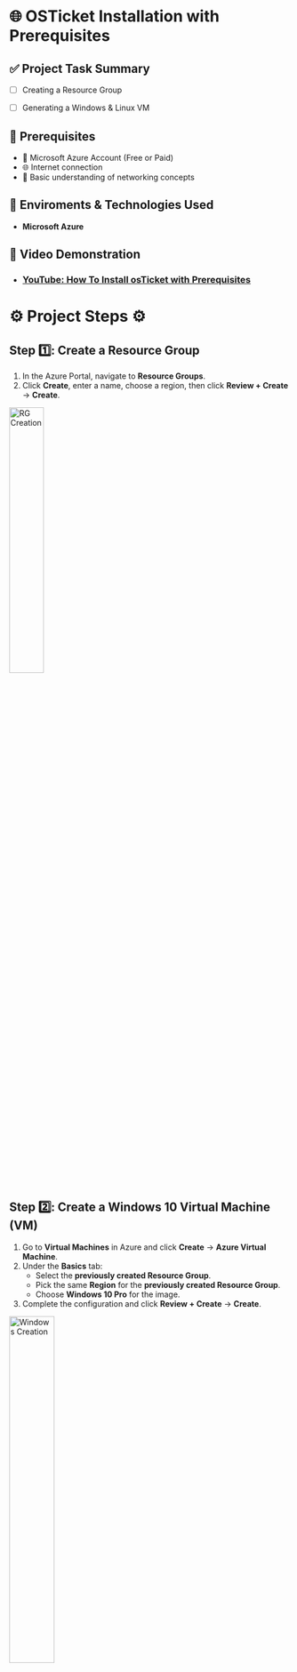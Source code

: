 <h1> 🌐 OSTicket Installation with Prerequisites </h1>

## ✅ Project Task Summary

- [ ] Creating a Resource Group 
- [ ] Generating a Windows & Linux VM


## 📌 Prerequisites
- 🔐 Microsoft Azure Account (Free or Paid)
- 🌐 Internet connection
- 🧠 Basic understanding of networking concepts
  
## 🔗 Enviroments & Technologies Used 
-  **Microsoft Azure**

## 🎥 Video Demonstration

- ### [YouTube: How To Install osTicket with Prerequisites](https://www.youtube.com)

<h1> ⚙️ Project Steps ⚙️ </h1>


## Step 1️⃣: Create a Resource Group  
1. In the Azure Portal, navigate to **Resource Groups**.  
2. Click **Create**, enter a name, choose a region, then click **Review + Create** → **Create**.

<p>
<img src="https://imgur.com/DXPxCjA.png" height="35%" width="35%" alt="RG Creation">
</p>

<br>

## Step 2️⃣: Create a Windows 10 Virtual Machine (VM)  
1. Go to **Virtual Machines** in Azure and click **Create** → **Azure Virtual Machine**.  
2. Under the **Basics** tab:  
   - Select the **previously created Resource Group**.
   - Pick the same **Region** for the **previously created Resource Group**.
   - Choose **Windows 10 Pro** for the image.  
3. Complete the configuration and click **Review + Create** → **Create**.

<p>
<img src="https://imgur.com/HFnUwht.png" height="40%" width="40%" alt="Windows Creation">
</p>


## Step 3️⃣: Using Remote Desktop Protocol (RDP)

1. In Azure, open your **Windows VM** and copy its **Public IP Address**.
2. On your local machine, search for and open **Remote Desktop Connection**.
3. Paste the copied IP into the **Computer** field.
4. Enter the **Windows VM username**, click **Connect**, and log in.
   
<p>
<img src="https://imgur.com/JclDJbE.png" height="90%" width="90%" alt="RDP">
</p>


## Step 4️⃣: Installing OSTicket Prerequisites 

1. On the **Windows VM**, open **Edge**, download & extract the [OSTicket Installation Files](https://drive.google.com/file/d/118z3d-o9Oyom8FgGzbJe2iBiIVB3s1Th/view?usp=sharing) onto your desktop.
2. Windows search for **"Turn Windows Features On or Off"**. Open it & expand **Internet Information Services (IIS)** → World Wide Web Services → Application Development Features → check **CGI**, then click **OK**.
3. In the **OSTicket Installation Files**, run and install **PHPManagerForIIS** and **rewrite_amd64**.
4. In **File Explorer**, go to **This PC → C:** and create a new folder named **PHP**.
5. Extract **php-7.3.8-nts-Win32** into the newly created **PHP** folder.
6. Install **VC_redist.x86** from the **OSTicket Installation Files**.
7. Install **MySQL 5.5.62**:
   - Choose **Typical Setup** → Launch Configuration Wizard → Standard Configuration.
   - Set **Username: root** **Password: root** (for simplicity in this project).
8. Open **IIS Manager** as Administrator → In **PHP Manager**, click **Register new PHP version** → Browse to **C:\PHP\php-cgi.exe** and register it.
9. In **IIS**, right-click the VM's name under **Connections** → **Start & Stop** to apply all changes.
 

<p>
<img src="https://imgur.com/XOezo7q.png" height="90%" width="90%" alt="RDP">
</p>




## Step 5️⃣: OSTicket Installation
1. In the **OSTicket Installation Files**, extract the **OSTicket** zipped folder.
2. Open **File Explorer** → **This PC → (C:) → inetpub → wwwroot**.
3. Copy the **Upload** folder in the exetracted **OSTicket** zipped folder → Paste it into **wwwroot** → Rename it to **osTicket**.
4. In **IIS**, restart the server → Expand **Sites → Default Web Site → osTicket** → Click **osTicket** → On the right panel, click **Browse:80** to open it in the browser.
5. Enable required PHP Extensions in IIS:
   - Double-click **PHP Manager** → **Enable or Disable an Extension** → Right-click and enable:
     - **php_imap.dll**
     - **php_intl.dll**
     - **php_opcache.dll**
6. Rename the file at **C:\inetpub\wwwroot\osTicket\include\ost-sampleconfig.php** → **ost-config.php**.
7. Modify **ost-config.php** permissions:
   - Right-click → **Properties → Security → Advanced → Disable Inheritance → Remove all permissions → Add** → Select **Everyone → Grant Full Control → Apply**.
8. Refresh the **osTicket Web Installer** page → Fill in **System Settings** and **Admin User** information (note the credentials).
9. Install **HeidiSQL** from the **OSTicket Installation Files** (default setup).
10. In **HeidiSQL**:
    - Click **New** → Enter **Username: root** and **Password: root** → Click **Open**.
11. Right-click the unnamed connection → **Create New → Database** → Name it **osTicket**.
12. On the **osTicket Web Installer**, input:
    - **MySQL Database:** osTicket
    - **MySQL Username:** root
    - **MySQL Password:** root
13. Click **Install!** 🎉

<p>
<img src="https://imgur.com/XOezo7q.png" height="90%" width="90%" alt="RDP">
</p>
